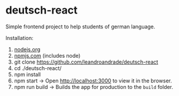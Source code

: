 # deutsch-react
Simple frontend project to help students of german language.

Installation:

1. [nodejs.org](https://nodejs.org)
2. [npmjs.com](https://www.npmjs.com) (includes node)
3. git clone https://github.com/leandroandrade/deutsch-react
3. cd ./deutsch-react/
4. npm install
5. npm start -> Open [http://localhost:3000](http://localhost:3000) to view it in the browser.
6. npm run build -> Builds the app for production to the `build` folder.
